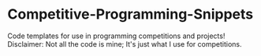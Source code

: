 # Competitive-Programming-Snippets
Code templates for use in programming competitions and projects!  
Disclaimer: Not all the code is mine; It's just what I use for competitions.
